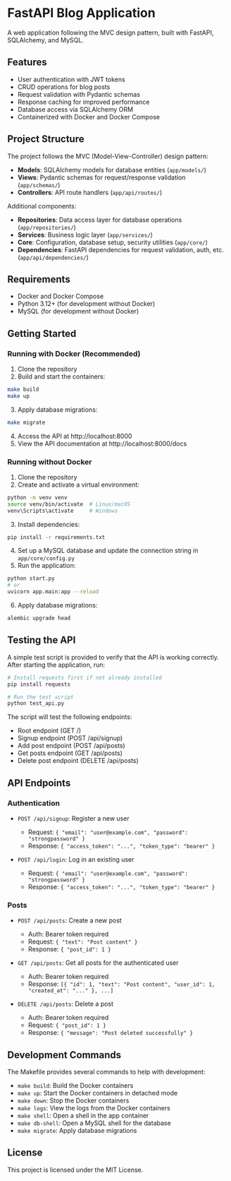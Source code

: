 # FastAPI Blog Application

A web application following the MVC design pattern, built with FastAPI, SQLAlchemy, and MySQL.

## Features

- User authentication with JWT tokens
- CRUD operations for blog posts
- Request validation with Pydantic schemas
- Response caching for improved performance
- Database access via SQLAlchemy ORM
- Containerized with Docker and Docker Compose

## Project Structure

The project follows the MVC (Model-View-Controller) design pattern:

- **Models**: SQLAlchemy models for database entities (`app/models/`)
- **Views**: Pydantic schemas for request/response validation (`app/schemas/`)
- **Controllers**: API route handlers (`app/api/routes/`)

Additional components:

- **Repositories**: Data access layer for database operations (`app/repositories/`)
- **Services**: Business logic layer (`app/services/`)
- **Core**: Configuration, database setup, security utilities (`app/core/`)
- **Dependencies**: FastAPI dependencies for request validation, auth, etc. (`app/api/dependencies/`)

## Requirements

- Docker and Docker Compose
- Python 3.12+ (for development without Docker)
- MySQL (for development without Docker)

## Getting Started

### Running with Docker (Recommended)

1. Clone the repository
2. Build and start the containers:

```bash
make build
make up
```

3. Apply database migrations:

```bash
make migrate
```

4. Access the API at http://localhost:8000
5. View the API documentation at http://localhost:8000/docs

### Running without Docker

1. Clone the repository
2. Create and activate a virtual environment:

```bash
python -m venv venv
source venv/bin/activate  # Linux/macOS
venv\Scripts\activate     # Windows
```

3. Install dependencies:

```bash
pip install -r requirements.txt
```

4. Set up a MySQL database and update the connection string in `app/core/config.py`
5. Run the application:

```bash
python start.py
# or
uvicorn app.main:app --reload
```

6. Apply database migrations:

```bash
alembic upgrade head
```

## Testing the API

A simple test script is provided to verify that the API is working correctly. After starting the application, run:

```bash
# Install requests first if not already installed
pip install requests

# Run the test script
python test_api.py
```

The script will test the following endpoints:
- Root endpoint (GET /)
- Signup endpoint (POST /api/signup)
- Add post endpoint (POST /api/posts)
- Get posts endpoint (GET /api/posts)
- Delete post endpoint (DELETE /api/posts)

## API Endpoints

### Authentication

- `POST /api/signup`: Register a new user
  - Request: `{ "email": "user@example.com", "password": "strongpassword" }`
  - Response: `{ "access_token": "...", "token_type": "bearer" }`

- `POST /api/login`: Log in an existing user
  - Request: `{ "email": "user@example.com", "password": "strongpassword" }`
  - Response: `{ "access_token": "...", "token_type": "bearer" }`

### Posts

- `POST /api/posts`: Create a new post
  - Auth: Bearer token required
  - Request: `{ "text": "Post content" }`
  - Response: `{ "post_id": 1 }`

- `GET /api/posts`: Get all posts for the authenticated user
  - Auth: Bearer token required
  - Response: `[{ "id": 1, "text": "Post content", "user_id": 1, "created_at": "..." }, ...]`

- `DELETE /api/posts`: Delete a post
  - Auth: Bearer token required
  - Request: `{ "post_id": 1 }`
  - Response: `{ "message": "Post deleted successfully" }`

## Development Commands

The Makefile provides several commands to help with development:

- `make build`: Build the Docker containers
- `make up`: Start the Docker containers in detached mode
- `make down`: Stop the Docker containers
- `make logs`: View the logs from the Docker containers
- `make shell`: Open a shell in the app container
- `make db-shell`: Open a MySQL shell for the database
- `make migrate`: Apply database migrations

## License

This project is licensed under the MIT License. 